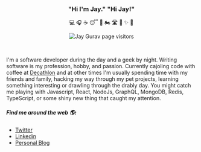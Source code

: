 
<h3 align="center">"Hi I'm Jay." "Hi Jay!"</h3>


<!-- <p align="center"><img src="./jayGurav.jpg" alt="Jay Gurav" align="middle"/></p> -->
<p align="center">💻 🎧 ☕ 😴 🏃‍ 🏍 🛣 🤝 ✨ 🚀</p>
<p align="center"><img src="https://visitor-badge.laobi.icu/badge?page_id=JayMGurav.JayMGurav" alt="Jay Gurav page visitors" /></p>

</br>

I'm a software developer during the day and a geek by night. Writing software is my profession, hobby, and passion. Currently cajoling code with coffee at [Decathlon](https://www.decathlon.co.uk/) and at other times I'm usually spending time with my friends and family, hacking my way through my pet projects, learning something interesting or drawling through the drably day. You might catch me playing with Javascript, React, NodeJs, GraphQL, MongoDB, Redis, TypeScript, or some shiny new thing that caught my attention.


##### Find me around the web 🌎:

- <a href="https://twitter.com/JayMGurav" rel="noopener noreferrer">Twitter<a/>
- <a href="https://www.linkedin.com/in/jaymgurav/" rel="noopener noreferrer">Linkedin<a/>
- <a href="https://jaygurav.vercel.app" rel="noopener noreferrer">Personal Blog<a/>
